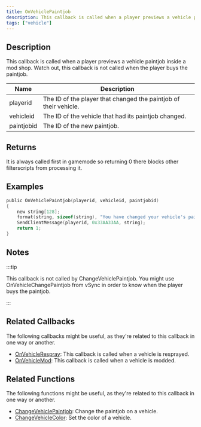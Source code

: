 ```yaml
---
title: OnVehiclePaintjob
description: This callback is called when a player previews a vehicle paintjob inside a mod shop.
tags: ["vehicle"]
---
```


## Description

This callback is called when a player previews a vehicle paintjob inside a mod shop. Watch out, this callback is not called when the player buys the paintjob.

| Name       | Description                                                      |
| ---------- | ---------------------------------------------------------------- |
| playerid   | The ID of the player that changed the paintjob of their vehicle. |
| vehicleid  | The ID of the vehicle that had its paintjob changed.             |
| paintjobid | The ID of the new paintjob.                                      |

## Returns

It is always called first in gamemode so returning 0 there blocks other filterscripts from processing it.

## Examples

```c
public OnVehiclePaintjob(playerid, vehicleid, paintjobid)
{
    new string[128];
    format(string, sizeof(string), "You have changed your vehicle's paintjob to %d!", paintjobid);
    SendClientMessage(playerid, 0x33AA33AA, string);
    return 1;
}
```

## Notes

:::tip

This callback is not called by ChangeVehiclePaintjob. You might use OnVehicleChangePaintjob from vSync in order to know when the player buys the paintjob.

:::

## Related Callbacks

The following callbacks might be useful, as they're related to this callback in one way or another.

- [OnVehicleRespray](OnVehicleRespray): This callback is called when a vehicle is resprayed.
- [OnVehicleMod](OnVehicleMod): This callback is called when a vehicle is modded.

## Related Functions

The following functions might be useful, as they're related to this callback in one way or another.

- [ChangeVehiclePaintjob](../functions/ChangeVehiclePaintjob): Change the paintjob on a vehicle.
- [ChangeVehicleColor](../functions/ChangeVehicleColor): Set the color of a vehicle.
